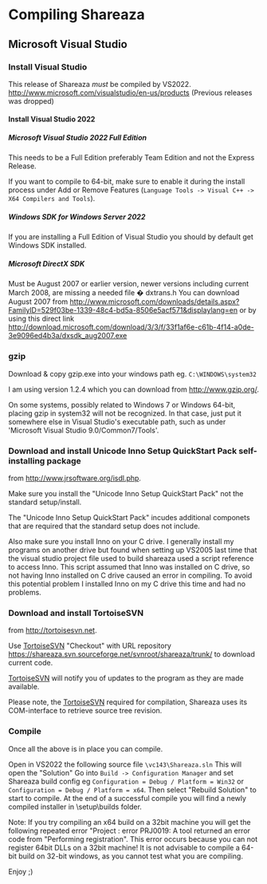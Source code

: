 # Compiling Shareaza

## Microsoft Visual Studio

### Install Visual Studio

This release of Shareaza _must_ be compiled by VS2022. http://www.microsoft.com/visualstudio/en-us/products
(Previous releases was dropped)

#### Install Visual Studio 2022

##### Microsoft Visual Studio 2022 Full Edition

This needs to be a Full Edition preferably Team Edition and not the Express Release.

If you want to compile to 64-bit, make sure to enable it during the install process under Add or Remove Features (`Language Tools -> Visual C++ -> X64 Compilers and Tools`).

##### Windows SDK for Windows Server 2022

If you are installing a Full Edition of Visual Studio you should by default get Windows SDK installed.

##### Microsoft DirectX SDK

Must be August 2007 or earlier version, newer versions including current March 2008, are missing a needed file � dxtrans.h
You can download August 2007 from
http://www.microsoft.com/downloads/details.aspx?FamilyID=529f03be-1339-48c4-bd5a-8506e5acf571&displaylang=en
or by using this direct link
http://download.microsoft.com/download/3/3/f/33f1af6e-c61b-4f14-a0de-3e9096ed4b3a/dxsdk_aug2007.exe

### gzip

Download & copy gzip.exe into your windows path eg. `C:\WINDOWS\system32`

I am using version 1.2.4 which you can download from http://www.gzip.org/.

On some systems, possibly related to Windows 7 or Windows 64-bit, placing gzip in system32 will not be recognized. In that case, just put it somewhere else in Visual Studio's executable path, such as under 'Microsoft Visual Studio 9.0/Common7/Tools'.

### Download and install Unicode Inno Setup QuickStart Pack self-installing package

from http://www.jrsoftware.org/isdl.php.

Make sure you install the "Unicode Inno Setup QuickStart Pack" not the standard setup/install.

The "Unicode Inno Setup QuickStart Pack" incudes additional componets that are required that the standard setup does not include.

Also make sure you install Inno on your C drive. I generally install my programs on another drive but found when setting up VS2005 last time that the visual studio project file used to build shareaza used a script reference to access Inno. This script assumed that Inno was installed on C drive, so not having Inno installed on C drive caused an error in compiling. To avoid this potential problem I installed Inno on my C drive this time and had no problems.

### Download and install TortoiseSVN

from http://tortoisesvn.net.

Use [TortoiseSVN](http://tortoisesvn.net/) "Checkout" with URL repository
https://shareaza.svn.sourceforge.net/svnroot/shareaza/trunk/
to download current code.

[TortoiseSVN](http://tortoisesvn.net) will notify you of updates to the program as they are made available.

Please note, the [TortoiseSVN](http://tortoisesvn.net/) required for compilation, Shareaza uses its COM-interface to retrieve source tree revision.

### Compile

Once all the above is in place you can compile.

Open in VS2022 the following source file `\vc143\Shareaza.sln`
This will open the "Solution"
Go into `Build -> Configuration Manager` and set Shareaza build config
eg `Configuration = Debug / Platform = Win32` or `Configuration = Debug / Platform = x64`.
Then select "Rebuild Solution" to start to compile.
At the end of a successful compile you will find a newly compiled installer in \setup\builds folder.

Note: If you try compiling an x64 build on a 32bit machine you will get the following repeated error "Project : error PRJ0019: A tool returned an error code from "Performing registration". This error occurs because you can not register 64bit DLLs on a 32bit machine! It is not advisable to compile a 64-bit build on 32-bit windows, as you cannot test what you are compiling.

Enjoy ;)
